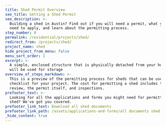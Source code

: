 ```yaml
---
title: Shed Permit Overview
seo_title: Getting a Shed Permit
seo_description: >-
  Building a shed in Austin? Find out if you will need a permit, what you'll
  need to apply, and learn about the permitting process.
step_number: 0
permalink: /residential/projects/shed/
redirect_from: /projects/shed/
project_name: shed
hide_project_from_menu: false
menu_sort_order: 1
excerpt: >-
  A simple, enclosed structure that is physically detached from your house and
  will be used for storage
overview_of_steps_markdown: >-
  This is a preview of the permitting process for sheds that can be used as a
  checklist for your project. The cost for permitting a shed includes the plan
  review, the permit itself, and inspections.
prefooter_text: >-
  Looking for all the applications and forms you might need for permitting a
  shed? We've got you covered.
prefooter_link_text: Download all shed documents
prefooter_link_path: /assets/applications-and-forms/all documents shed.zip
_hide_content: true
---
```

